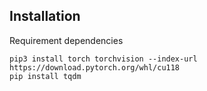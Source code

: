 ## Installation
Requirement dependencies
```
pip3 install torch torchvision --index-url https://download.pytorch.org/whl/cu118
pip install tqdm
```